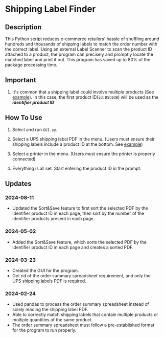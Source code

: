# Shipping Label Finder
## Description
This Python script reduces e-commerce retailers' hassle of shuffling around hundreds and thousands of shipping labels to match the order number with the correct label. Using an external Label Scanner to scan the product ID attached to a product, the program can precisely and promptly locate the matched label and print it out. This program has saved up to 80% of the package processing time.

## Important
1. It's common that a shipping label could involve multiple products (See [example](/images/multiple_products.pdf)). In this case, the first product ID(`id:DSC038`) will be used as the ***identifier product ID***

## How To Use
1. Select and run ```GUI.py```.
   
2. Select a UPS shipping label PDF in the menu. (Users must ensure their shipping labels include a product ID at the bottom. See [example](/images/shipping_label_example.pdf))
   
3. Select a printer in the menu. (Users must ensure the printer is properly connected)
   
4. Everything is all set. Start entering the product ID in the prompt.

## Updates
### 2024-08-11
- Updated the Sort&Save feature to first sort the selected PDF by the identifier product ID in each page, then sort by the number of the identifier products present in each page.

### 2024-05-02
- Added the Sort&Save feature, which sorts the selected PDF by the identifier product ID in each page and creates a sorted PDF.

### 2024-03-23
- Created the GUI for the program.
- Got rid of the order summary spreadsheet requirement, and only the UPS shipping labels PDF is required.
  
### 2024-02-24
- Used pandas to process the order summary spreadsheet instead of solely reading the shipping label PDF.
- Able to correctly match shipping labels that contain multiple products or multiple quantities of the same product.
- The order summary spreadsheet must follow a pre-established format for the program to run properly.
